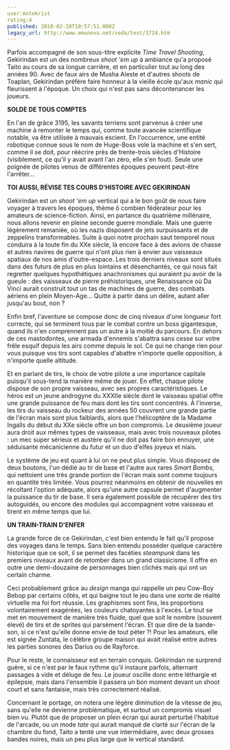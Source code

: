 ```yaml
---
user:Antekrist
rating:4
published: 2010-02-20T10:57:51.000Z
legacy_url: http://www.emunova.net/veda/test/3724.htm
---
```

Parfois accompagné de son sous-titre explicite _Time Travel Shooting_, Gekirindan est un des nombreux _shoot 'em up_ à ambiance qu'a proposé Taito au cours de sa longue carrière, et en particulier tout au long des années 90\. Avec de faux airs de Musha Aleste et d'autres shoots de Toaplan, Gekirindan préfère faire honneur à la vieille école qu'aux _manic_ qui fleurissent à l'époque. Un choix qui n'est pas sans décontenancer les joueurs.  

  

**SOLDE DE TOUS COMPTES**  

En l'an de grâce 3195, les savants terriens sont parvenus à créer une machine à remonter le temps qui, comme toute avancée scientifique notable, va être utilisée à mauvais escient. En l'occurrence, une entité robotique connue sous le nom de Huge-Boss vole la machine et s'en sert, comme il se doit, pour réécrire près de trente-trois siècles d'Histoire (visiblement, ce qu'il y avait avant l'an zéro, elle s'en fout). Seule une poignée de pilotes venus de différentes époques peuvent peut-être l'arrêter...  

  

**TOI AUSSI, RÉVISE TES COURS D'HISTOIRE AVEC GEKIRINDAN**  

Gekirindan est un _shoot 'em up_ vertical qui a le bon goût de nous faire voyager à travers les époques, thème ô combien fédérateur pour les amateurs de science-fiction. Ainsi, en partance du quatrième millénaire, nous allons revenir en pleine seconde guerre mondiale. Mais une guerre légèrement remaniée, où les nazis disposent de jets surpuissants et de zeppelins transformables. Suite à quoi notre prochain saut temporel nous conduira à la toute fin du XXe siècle, là encore face à des avions de chasse et autres navires de guerre qui n'ont plus rien à envier aux vaisseaux spatiaux de nos amis d'outre-espace. Les trois derniers niveaux sont situés dans des futurs de plus en plus lointains et désenchantés, ce qui nous fait regretter quelques hypothétiques anachronismes qui auraient pu avoir de la gueule : des vaisseaux de pierre préhistoriques, une Renaissance où Da Vinci aurait construit tout un tas de machines de guerre, des combats aériens en plein Moyen-Age... Quitte à partir dans un délire, autant aller jusqu'au bout, non ?  

Enfin bref, l'aventure se compose donc de cinq niveaux d'une longueur fort correcte, qui se terminent tous par le combat contre un boss gigantesque, quand ils n'en comprennent pas un autre à la moitié du parcours. En dehors de ces mastodontes, une armada d'ennemis s'abattra sans cesse sur votre frêle esquif depuis les airs comme depuis le sol. Ce qui ne change rien pour vous puisque vos tirs sont capables d'abattre n'importe quelle opposition, à n'importe quelle altitude.  

Et en parlant de tirs, le choix de votre pilote a une importance capitale puisqu'il sous-tend la manière même de jouer. En effet, chaque pilote dispose de son propre vaisseau, avec ses propres caractéristiques. Le héros est un jeune androgyne du XXXIIe siècle dont le vaisseau spatial offre une grande puissance de feu mais dont les tirs sont concentrés. À l'inverse, les tirs du vaisseau du rockeur des années 50 couvrent une grande partie de l'écran mais sont plus faiblards, alors que l'hélicoptère de la Madame Ingalls du début du XXe siècle offre un bon compromis. Le deuxième joueur aura droit aux mêmes types de vaisseaux, mais avec trois nouveaux pilotes : un mec super sérieux et austère qu'il ne doit pas faire bon ennuyer, une séduisante mécanicienne du futur et un duo d'elfes joyeux et niais.  

Le système de jeu est quant à lui on ne peut plus simple. Vous disposez de deux boutons, l'un dédié au tir de base et l'autre aux rares _Smart Bombs_, qui nettoient une très grande portion de l'écran mais sont comme toujours en quantité très limitée. Vous pourrez néanmoins en obtenir de nouvelles en récoltant l'option adéquate, alors qu'une autre capsule permet d'augmenter la puissance du tir de base. Il sera également possible de récupérer des tirs autoguidés, ou encore des modules qui accompagnent votre vaisseau et tirent en même temps que lui.  

  

**UN TRAIN-TRAIN D'ENFER**  

La grande force de ce Gekirindan, c'est bien entendu le fait qu'il propose des voyages dans le temps. Sans bien entendu posséder quelque caractère historique que ce soit, il se permet des facéties _steampunk_ dans les premiers niveaux avant de retomber dans un grand classicisme. Il offre en outre une demi-douzaine de personnages bien clichés mais qui ont un certain charme.  

Ceci probablement grâce au _design_ manga qui rappelle un peu Cow-Boy Bebop par certains côtés, et qui baigne tout le jeu dans une sorte de réalité virtuelle ma foi fort réussie. Les graphismes sont fins, les proportions volontairement exagérées, les couleurs chatoyantes à l'excès. Le tout se met en mouvement de manière très fluide, quel que soit le nombre (souvent élevé) de tirs et de sprites qui parsèment l'écran. Et que dire de la bande-son, si ce n'est qu'elle donne envie de tout péter ?! Pour les amateurs, elle est signée Zuntata, le célèbre groupe maison qui avait réalisé entre autres les parties sonores des Darius ou de Rayforce.  

Pour le reste, le connaisseur est en terrain conquis. Gekirindan ne surprend guère, si ce n'est par le faux rythme qu'il instaure parfois, alternant passages à vide et déluge de feu. Le joueur oscille donc entre léthargie et épilepsie, mais dans l'ensemble il passera un bon moment devant un shoot court et sans fantaisie, mais très correctement réalisé.  

Concernant le portage, on notera une légère diminution de la vitesse de jeu, sans qu'elle ne devienne problématique, et surtout un compromis visuel bien vu. Plutôt que de proposer un plein écran qui aurait perturbé l'habitué de l'arcade, ou un mode _tate_ qui aurait manqué de clarté sur l'écran de la chambre du fond, Taito a tenté une vue intermédiaire, avec deux grosses bandes noires, mais un peu plus large que le vertical standard.